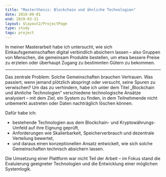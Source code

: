 ```yaml
---
title: "Masterthesis: Blockchain und ähnliche Technologien"
date: 2018-09-01
end: 2019-03-31
layout: $layout2/ProjectPage
type: study
tags: project
---
```


In meiner Masterarbeit habe ich untersucht, wie sich Einkaufsgemeinschaften digital verbindlich absichern lassen – also Gruppen von Menschen, die gemeinsam Produkte bestellen, um etwa bessere Preise zu erzielen oder überhaupt Zugang zu bestimmten Gütern zu bekommen.

---

Das zentrale Problem: Solche Gemeinschaften brauchen Vertrauen. Was passiert, wenn jemand plötzlich abspringt oder versucht, seine Spuren zu verwischen? Um das zu verhindern, habe ich unter dem Titel „Blockchain und ähnliche Technologien“ verschiedene technologische Ansätze analysiert – mit dem Ziel, ein System zu finden, in dem Teilnehmende nicht unbemerkt austreten oder Daten nachträglich löschen können.

Dafür habe ich:

- bestehende Technologien aus dem Blockchain- und Kryptowährungs-Umfeld auf ihre Eignung geprüft,
- Anforderungen wie Skalierbarkeit, Speicherverbrauch und dezentrale Verteilung bewertet,
- und daraus einen konzeptionellen Ansatz entwickelt, wie sich solche Gemeinschaften technisch absichern lassen.

Die Umsetzung einer Plattform war nicht Teil der Arbeit – im Fokus stand die Evaluierung geeigneter Technologien und die Entwicklung einer möglichen Systemlogik.
